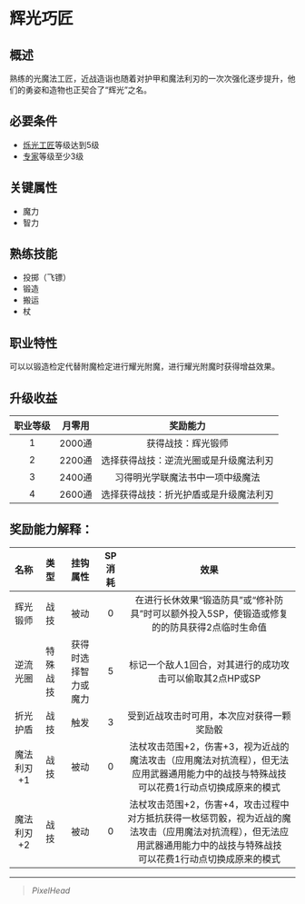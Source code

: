 # 辉光巧匠

## 概述

熟练的光魔法工匠，近战造诣也随着对护甲和魔法利刃的一次次强化逐步提升，他们的勇姿和造物也正契合了“辉光”之名。

## 必要条件

* <a href="../lightArtisan" target="_blank">烁光工匠</a>等级达到5级
* <a href="../../../basicJob/Specialist" target="_blank">专家</a>等级至少3级

## 关键属性

* 魔力
* 智力

## 熟练技能

* 投掷（飞镖）
* 锻造
* 搬运
* 杖
  
## 职业特性

可以以锻造检定代替附魔检定进行耀光附魔，进行耀光附魔时获得增益效果。

## 升级收益

职业等级|月零用|奖励能力
:--:|:--:|:--:
1|2000通|获得战技：辉光锻师
2|2200通|选择获得战技：逆流光圈或是升级魔法利刃
3|2400通|习得明光学联魔法书中一项中级魔法
4|2600通|选择获得战技：折光护盾或是升级魔法利刃

## 奖励能力解释：

名称|类型|挂钩属性|SP消耗|效果
:--:|:--:|:--:|:--:|:--:
辉光锻师|战技|被动|0|在进行长休效果“锻造防具”或“修补防具”时可以额外投入5SP，使锻造或修复的的防具获得2点临时生命值
逆流光圈|特殊战技|获得时选择智力或魔力|5|标记一个敌人1回合，对其进行的成功攻击可以偷取其2点HP或SP
折光护盾|战技|触发|3|受到近战攻击时可用，本次应对获得一颗奖励骰
魔法利刃+1|战技|被动|0|法杖攻击范围+2，伤害+3，视为近战的魔法攻击（应用魔法对抗流程），但无法应用武器通用能力中的战技与特殊战技<br>可以花费1行动点切换成原来的模式
魔法利刃+2|战技|被动|0|法杖攻击范围+2，伤害+4，攻击过程中对方抵抗获得一枚惩罚骰，视为近战的魔法攻击（应用魔法对抗流程），但无法应用武器通用能力中的战技与特殊战技<br>可以花费1行动点切换成原来的模式

---

> *PixelHead*